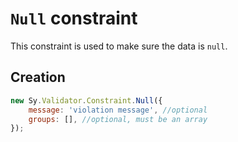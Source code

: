 # `Null` constraint

This constraint is used to make sure the data is `null`.

## Creation

```js
new Sy.Validator.Constraint.Null({
    message: 'violation message', //optional
    groups: [], //optional, must be an array
});
```